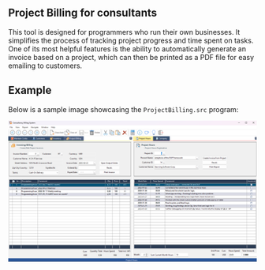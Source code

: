 ## Project Billing for consultants

This tool is designed for programmers who run their own businesses. It simplifies the process of tracking project progress and time spent on tasks. One of its most helpful features is the ability to automatically generate an invoice based on a project, which can then be printed as a PDF file for easy emailing to customers.
## Example

Below is a sample image showcasing the `ProjectBilling.src` program:

![Sample image of the rogram](Bitmaps/ProjectBillingApp.png)
